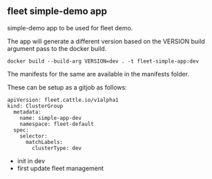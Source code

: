 ## fleet simple-demo app

simple-demo app to be used for fleet demo.

The app will generate a different version based on the VERSION build argument pass to the docker build.

`docker build --build-arg VERSION=dev . -t fleet-simple-app:dev`

The manifests for the same are available in the manifests folder.

These can be setup as a gitjob as follows:

```
apiVersion: fleet.cattle.io/v1alpha1
kind: ClusterGroup
  metadata:
    name: simple-app-dev
    namespace: fleet-default
  spec:
    selector:
      matchLabels:
        clusterType: dev
```

- init in dev 
- first update fleet management 